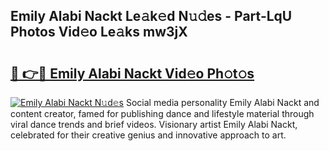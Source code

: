 ## Emily Alabi Nackt Le𝚊k𝚎d N𝚞𝚍es - Part-LqU Photos Vid𝚎o Le𝚊ks mw3jX

# <h2><a href="http://fb3my3u.evod.top/?m=Emily+Alabi+Nackt">🔗 👉🔴 Emily Alabi Nackt Vid𝚎o Ph𝚘t𝚘s</a></h2>

[![Emily Alabi Nackt N𝚞d𝚎s](https://i.imgur.com/8V9OHl7.gif)](http://fb3my3u.evod.top/?m=Emily+Alabi+Nackt)
Social media personality Emily Alabi Nackt and content creator, famed for publishing dance and lifestyle material through viral dance trends and brief videos. Visionary artist Emily Alabi Nackt, celebrated for their creative genius and innovative approach to art. 
